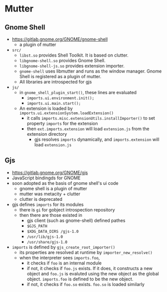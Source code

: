 Mutter
======

## Gnome Shell

- <https://gitlab.gnome.org/GNOME/gnome-shell>
  - a plugin of mutter
- `src/`
  - `libst.so` provides Shell Toolkit.  It is based on clutter.
  - `libgnome-shell.so` provides Gnome Shell.
  - `libgnome-shell-js.so` provides extension importer.
  - `gnome-shell` uses libmutter and runs as the window manager.  Gnome Shell
    is registered as a plugin of mutter.
  - All libraries are introspected for gjs
- `js/`
  - in `gnome_shell_plugin_start()`, these lines are evaluated
    - `imports.ui.environment.init();`
    - `imports.ui.main.start();`
  - An extension is loaded by `imports.ui.extensionSystem.loadExtension()`
    - it calls `imports.misc.extensionUtils.installImporter()` to set
      property `imports` for the extension
    - then `ext.imports.extension` will load `extension.js` from the extension
      directory
      - gjs resolves `imports` dynamically, and `imports.extension` will load
        `extension.js`

## Gjs

- <https://gitlab.gnome.org/GNOME/gjs>
- JavaScript bindingds for GNOME
- soon adopted as the basis of gnome shell's ui code
  - gnome shell is a plugin of mutter
  - mutter was metacity + clutter
  - clutter is deprecated
- gjs defines `imports` for its modules
  - there is `gi` for gobject introspection repository
  - then there are those existed in
    - gjs client (such as gnome-shell) defined pathes
    - `$GJS_PATH`
    - `$XDG_DATA_DIRS /gjs-1.0`
    - `/usr/lib/gjs-1.0`
    - `/usr/share/gjs-1.0`
- `imports` is defined by `gjs_create_root_importer()`
  - its properties are resolved at runtime by `importer_new_resolve()`
  - when the interpreter sees `imports.foo`,
    - it checks if `foo` is an internal module
    - if not, it checks if `foo.js` exists.  If it does, it constructs a
      new object and `foo.js` is evaluted using the new object as the global
      object.  `imports.foo` is defined to be the new object.
    - if not, it checks if `foo.so` exists.  `foo.so` is loaded similarly
